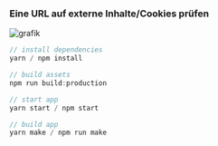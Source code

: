 ### Eine URL auf externe Inhalte/Cookies prüfen

![grafik](https://user-images.githubusercontent.com/2708231/198891355-830e470e-febb-4029-88b5-8b201a5ac4dd.png)


```javascript
// install dependencies
yarn / npm install

// build assets
npm run build:production

// start app
yarn start / npm start

// build app 
yarn make / npm run make
```
